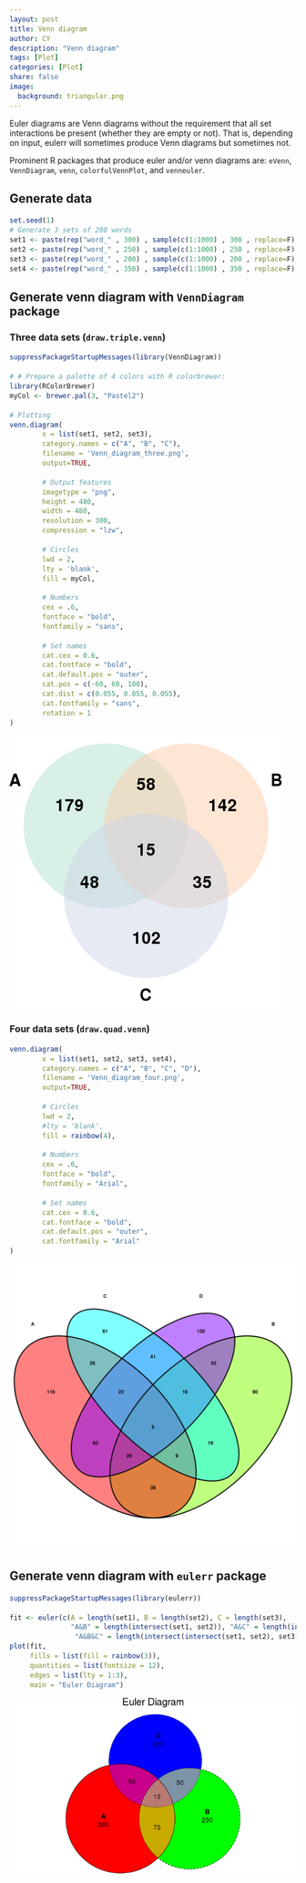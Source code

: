 ```yaml
---
layout: post
title: Venn diagram
author: CY
description: "Venn diagram"
tags: [Plot]
categories: [Plot]
share: false
image:
  background: triangular.png 
---
```




Euler diagrams are Venn diagrams without the requirement that all set interactions be present (whether they are empty or not). That is, depending on input, eulerr will sometimes produce Venn diagrams but sometimes not.  

Prominent R packages that produce euler and/or venn diagrams are: `eVenn`, `VennDiagram`, `venn`, `colorfulVennPlot`, and `venneuler`.



## Generate data 

```r
set.seed(1)
# Generate 3 sets of 200 words
set1 <- paste(rep("word_" , 300) , sample(c(1:1000) , 300 , replace=F) , sep="")
set2 <- paste(rep("word_" , 250) , sample(c(1:1000) , 250 , replace=F) , sep="")
set3 <- paste(rep("word_" , 200) , sample(c(1:1000) , 200 , replace=F) , sep="")
set4 <- paste(rep("word_" , 350) , sample(c(1:1000) , 350 , replace=F) , sep="")
```



## Generate venn diagram with `VennDiagram` package

### Three data sets (`draw.triple.venn`)

```r
suppressPackageStartupMessages(library(VennDiagram))
 
# # Prepare a palette of 4 colors with R colorbrewer:
library(RColorBrewer)
myCol <- brewer.pal(3, "Pastel2")

# Plotting
venn.diagram(
        x = list(set1, set2, set3),
        category.names = c("A", "B", "C"),
        filename = 'Venn_diagram_three.png',
        output=TRUE,

        # Output features
        imagetype = "png",
        height = 480,
        width = 480,
        resolution = 300,
        compression = "lzw",

        # Circles
        lwd = 2,
        lty = 'blank',
        fill = myCol,

        # Numbers
        cex = .6,
        fontface = "bold",
        fontfamily = "sans",

        # Set names
        cat.cex = 0.6,
        cat.fontface = "bold",
        cat.default.pos = "outer",
        cat.pos = c(-60, 60, 180),
        cat.dist = c(0.055, 0.055, 0.055),
        cat.fontfamily = "sans",
        rotation = 1
)
```

![](/images/Venn1.png)



### Four data sets (`draw.quad.venn`)

```r
venn.diagram(
        x = list(set1, set2, set3, set4),
        category.names = c("A", "B", "C", "D"),
        filename = 'Venn_diagram_four.png',
        output=TRUE,

        # Circles
        lwd = 2,
        #lty = 'blank',
        fill = rainbow(4),

        # Numbers
        cex = .6,
        fontface = "bold",
        fontfamily = "Arial",

        # Set names
        cat.cex = 0.6,
        cat.fontface = "bold",
        cat.default.pos = "outer",
        cat.fontfamily = "Arial"
)
```

![](/images/Venn2.png)




## Generate venn diagram with `eulerr` package

```r
suppressPackageStartupMessages(library(eulerr))

fit <- euler(c(A = length(set1), B = length(set2), C = length(set3), 
               "A&B" = length(intersect(set1, set2)), "A&C" = length(intersect(set1, set3)), "B&C" = length(intersect(set2, set3)),
                "A&B&C" = length(intersect(intersect(set1, set2), set3))))
plot(fit, 
     fills = list(fill = rainbow(3)),
     quantities = list(fontsize = 12), 
     edges = list(lty = 1:3),
     main = "Euler Diagram")
```

![](/images/Venn3.png)
